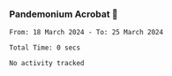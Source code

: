 ### Pandemonium Acrobat 🤸

<!--START_SECTION:waka-->

```all_time
From: 18 March 2024 - To: 25 March 2024

Total Time: 0 secs

No activity tracked
```

<!--END_SECTION:waka-->

